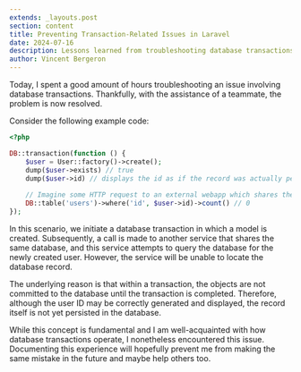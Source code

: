 ```yaml
---
extends: _layouts.post
section: content
title: Preventing Transaction-Related Issues in Laravel
date: 2024-07-16
description: Lessons learned from troubleshooting database transactions in Laravel.
author: Vincent Bergeron
---
```


Today, I spent a good amount of hours troubleshooting an issue involving database transactions. Thankfully, with the assistance of a teammate, the problem is now resolved.

Consider the following example code:

```php
<?php

DB::transaction(function () {
    $user = User::factory()->create();
    dump($user->exists) // true
    dump($user->id) // displays the id as if the record was actually persisted in the DB
    
    // Imagine some HTTP request to an external webapp which shares the same database
    DB::table('users')->where('id', $user->id)->count() // 0
});
```

In this scenario, we initiate a database transaction in which a model is created. Subsequently, a call is made to another service that shares the same database, and this service attempts to query the database for the newly created user. However, the service will be unable to locate the database record.

The underlying reason is that within a transaction, the objects are not committed to the database until the transaction is completed. Therefore, although the user ID may be correctly generated and displayed, the record itself is not yet persisted in the database.

While this concept is fundamental and I am well-acquainted with how database transactions operate, I nonetheless encountered this issue. Documenting this experience will hopefully prevent me from making the same mistake in the future and maybe help others too.
